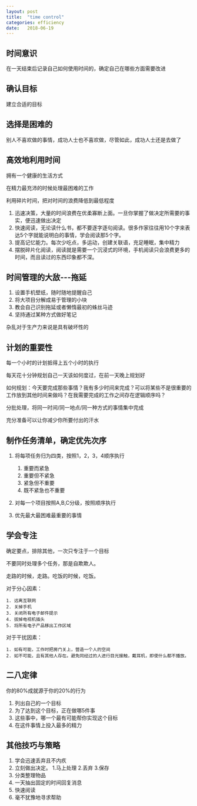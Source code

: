 ```yaml
---
layout: post
title:  "time control"
categories: efficiency
date:   2018-06-19
---
```


## 时间意识

在一天结束后记录自己如何使用时间的，确定自己在哪些方面需要改进

## 确认目标

建立合适的目标

## 选择是困难的

别人不喜欢做的事情，成功人士也不喜欢做，尽管如此，成功人士还是去做了

## 高效地利用时间

拥有一个健康的生活方式

在精力最充沛的时候处理最困难的工作

利用碎片时间，把对时间的浪费降低到最低程度

1. 迅速决策，大量的时间浪费在优柔寡断上面。一旦你掌握了做决定所需要的事实，便迅速做出决定
2. 快速阅读，无论读什么书，都不要逐字逐句阅读。很多作家往往用10个字来表达5个字就能说明白的事情，学会阅读那5个字。
3. 提高记忆能力。每次少吃点，多运动，创建关联语，充足睡眠，集中精力
4. 摆脱碎片化阅读，阅读就是需要一个沉浸式的环境，手机阅读只会浪费更多的时间，而且读过的东西印象都不深。

## 时间管理的大敌---拖延

1. 设置手机壁纸，随时随地提醒自己
2. 将大项目分解成易于管理的小块
3. 教会自己识别拖延或者懒惰最初的蛛丝马迹
4. 坚持通过某种方式做好笔记

杂乱对于生产力来说是具有破坏性的

## 计划的重要性

每一个小时的计划抵得上五个小时的执行

每天花十分钟规划自己一天该如何度过，在前一天晚上规划好

如何规划：今天要完成那些事情？我有多少时间来完成？可以将某些不是很重要的工作放到其他时间来做吗？在我需要完成的工作之间存在逻辑顺序吗？

分批处理，将同一时间/同一地点/同一种方式的事情集中完成

充分准备可以让你减少你所要付出的汗水

## 制作任务清单，确定优先次序

1. 将每项任务归为四类，按照1，2，3，4顺序执行

	1. 重要而紧急
	2. 重要但不紧急
	3. 紧急但不重要
	4. 既不紧急也不重要
	
2. 对每一个项目按照A,B,C分级，按照顺序执行

3. 优先最大最困难最重要的事情

## 学会专注

确定要点，排除其他，一次只专注于一个目标

不要同时处理多个任务，那是自欺欺人。

走路的时候，走路。吃饭的时候，吃饭。

对于分心因素：

	1. 远离互联网
	2. 关掉手机
	3. 关闭所有电子邮件提示
	4. 拔掉电视机插头
	5. 将所有电子产品移出工作区域

对于干扰因素：

	1. 如有可能，工作时把房门关上，营造一个人的空间
	2. 如不可能，且有其他人存在。避免同经过的人进行目光接触，戴耳机，即使什么都不播放。
	

## 二八定律 

你的80%成就源于你的20%的行为

1. 列出自己的一个目标
2. 为了达到这个目标，正在做哪5件事
3. 这些事中，哪一个最有可能帮你实现这个目标
4. 在这件事情上投入最多的精力

## 其他技巧与策略

1. 学会迅速丢弃且不内疚
2. 立刻做出决定。 1.马上处理 2.丢弃 3.保存
3. 分类整理物品
4. 一天抽出固定的时间回复消息
5. 快速阅读
6. 毫不犹豫地寻求帮助




